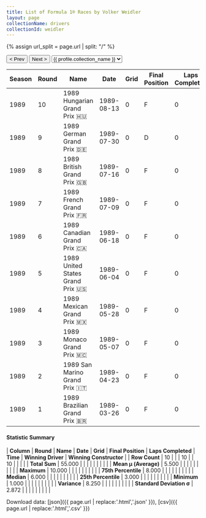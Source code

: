 ```yaml
---
title: List of Formula 1® Races by Volker Weidler
layout: page
collectionName: drivers
collectionId: weidler
---
```


{% assign url_split = page.url | split: "/" %}
<div id="collection-navigation">
<button onclick="selector.options[selector.selectedIndex-1].value && (window.location = selector.options[selector.selectedIndex-1].value);">&lt; Prev</button>
<button onclick="selector.options[selector.selectedIndex+1].value && (window.location = selector.options[selector.selectedIndex+1].value);">Next &gt;</button>
<select id="selector" onchange="this.options[this.selectedIndex].value && (window.location = this.options[this.selectedIndex].value);">
  {% for collectionId in site.data[page.collectionName].refs %}
    {% if collectionId == page.collectionId %}
      {% assign selected = "selected" %}
    {% else %}
      {% assign selected = "" %}
    {% endif %}
    {% assign profile = site.data[page.collectionName][collectionId].profile %}
    <option value="/f1/{{ page.collectionName }}/{{ collectionId }}/{{ url_split[4] }}" {{ selected }}>{{ profile.collection_name }}</option>
  {% endfor %}
</select>
</div>

| Season | Round | Name | Date | Grid | Final Position | Laps Completed | Time | Winning Driver | Winning Constructor |
|--|--|--|--|--|--|--|--|--|--|
| 1989 | 10 | 1989 Hungarian Grand Prix 🇭🇺 | 1989-08-13 | 0 | F | 0 |   | Nigel Mansell 🇬🇧 | Ferrari 🇮🇹 |
| 1989 | 9 | 1989 German Grand Prix 🇩🇪 | 1989-07-30 | 0 | D | 0 |   | Ayrton Senna 🇧🇷 | McLaren 🇬🇧 |
| 1989 | 8 | 1989 British Grand Prix 🇬🇧 | 1989-07-16 | 0 | F | 0 |   | Alain Prost 🇫🇷 | McLaren 🇬🇧 |
| 1989 | 7 | 1989 French Grand Prix 🇫🇷 | 1989-07-09 | 0 | F | 0 |   | Alain Prost 🇫🇷 | McLaren 🇬🇧 |
| 1989 | 6 | 1989 Canadian Grand Prix 🇨🇦 | 1989-06-18 | 0 | F | 0 |   | Thierry Boutsen 🇧🇪 | Williams 🇬🇧 |
| 1989 | 5 | 1989 United States Grand Prix 🇺🇸 | 1989-06-04 | 0 | F | 0 |   | Alain Prost 🇫🇷 | McLaren 🇬🇧 |
| 1989 | 4 | 1989 Mexican Grand Prix 🇲🇽 | 1989-05-28 | 0 | F | 0 |   | Ayrton Senna 🇧🇷 | McLaren 🇬🇧 |
| 1989 | 3 | 1989 Monaco Grand Prix 🇲🇨 | 1989-05-07 | 0 | F | 0 |   | Ayrton Senna 🇧🇷 | McLaren 🇬🇧 |
| 1989 | 2 | 1989 San Marino Grand Prix 🇮🇹 | 1989-04-23 | 0 | F | 0 |   | Ayrton Senna 🇧🇷 | McLaren 🇬🇧 |
| 1989 | 1 | 1989 Brazilian Grand Prix 🇧🇷 | 1989-03-26 | 0 | F | 0 |   | Nigel Mansell 🇬🇧 | Ferrari 🇮🇹 |

#### Statistic Summary

| **Column** | **Round** | **Name** | **Date** | **Grid** | **Final Position** | **Laps Completed** | **Time** | **Winning Driver** | **Winning Constructor** |
| **Row Count** | 10 |  |  | 10 |  | 10 |  |  |  |
| **Total Sum** | 55.000 |  |  |  |  |  |  |  |  |
| **Mean μ (Average)** | 5.500 |  |  |  |  |  |  |  |  |
| **Maximum** | 10.000 |  |  |  |  |  |  |  |  |
| **75th Percentile** | 8.000 |  |  |  |  |  |  |  |  |
| **Median** | 6.000 |  |  |  |  |  |  |  |  |
| **25th Percentile** | 3.000 |  |  |  |  |  |  |  |  |
| **Minimum** | 1.000 |  |  |  |  |  |  |  |  |
| **Variance** | 8.250 |  |  |  |  |  |  |  |  |
| **Standard Deviation σ** | 2.872 |  |  |  |  |  |  |  |  |

Download data: [json]({{ page.url | replace:'.html','.json' }}), [csv]({{ page.url | replace:'.html','.csv' }})
